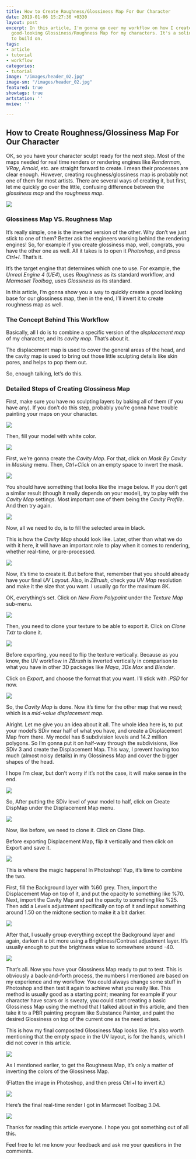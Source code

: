 ```yaml
---
title: How to Create Roughness/Glossiness Map For Our Character
date: 2019-01-06 15:27:36 +0330
layout: post
excerpt: In this article, I'm gonna go over my workflow on how I create a quick but
  good-looking Glossiness/Roughness Map for my characters. It's a solid starting point
  to build on.
tags:
- article
- tutorial
- workflow
categories:
- tutorial
image: "/images/header_02.jpg"
image-sm: "/images/header_02.jpg"
featured: true
showtags: true
artstation: ''
mview: ''

---
```

## How to Create Roughness/Glossiness Map For Our Character

OK, so you have your character sculpt ready for the next step. Most of the maps needed for real time renders or rendering engines like _Renderman_, _VRay_, _Arnold_, etc. are straight forward to create. I mean their processes are clear enough. However, creating roughness/glossiness map is probably not one of them for most artists. There are several ways of creating it, but first, let me quickly go over the little, confusing difference between the _glossiness map_ and the _roughness map_.

![](/images/01_head_sculpt.jpg)

### Glossiness Map VS. Roughness Map

It’s really simple, one is the inverted version of the other. Why don’t we just stick to one of them? Better ask the engineers working behind the rendering engines! So, for example if you create glossiness map, well, congrats, you have the other one as well. All it takes is to open it _Photoshop_, and press _Ctrl+I_. That’s it.

It’s the target engine that determines which one to use. For example, the _Unreal Engine 4_ (_UE4_), uses _Roughness_ as its standard workflow, and _Marmoset Toolbag_, uses _Glossiness_ as its standard.

In this article, I’m gonna show you a way to quickly create a good looking base for our glossiness map, then in the end, I’ll invert it to create roughness map as well.

### The Concept Behind This Workflow

Basically, all I do is to combine a specific version of the _displacement map_ of my character, and its _cavity map_. That’s about it.

The displacement map is used to cover the general areas of the head, and the cavity map is used to bring out those little sculpting details like skin pores, and helps to pop them out.

So, enough talking, let’s do this.

### Detailed Steps of Creating Glossiness Map

First, make sure you have no sculpting layers by baking all of them (if you have any). If you don’t do this step, probably you’re gonna have trouble painting your maps on your character.

![](/images/02_baking_layers.jpg)

Then, fill your model with white color.

![](/images/03_fill_color.jpg)

First, we’re gonna create the _Cavity Map_. For that, click on _Mask By Cavity_ in _Masking_ menu. Then, _Ctrl+Click_ on an empty space to invert the mask.

![](/images/04_mask_by_cavity.jpg)

You should have something that looks like the image below. If you don’t get a similar result (though it really depends on your model), try to play with the _Cavity Map_ settings. Most important one of them being the _Cavity Profile_. And then try again.

![](/images/05_head_masked.jpg)

Now, all we need to do, is to fill the selected area in black.

This is how the _Cavity Map_ should look like. Later, other than what we do with it here, it will have an important role to play when it comes to rendering, whether real-time, or pre-processed.

![](/images/06_cavity_map.jpg)

Now, it’s time to create it. But before that, remember that you should already have your final _UV Layout_. Also, in _ZBrush_, check you _UV Map_ resolution and make it the size that you want. I usually go for the maximum 8K.

OK, everything’s set. Click on _New From Polypaint_ under the _Texture Map_ sub-menu.

![](/images/07_creating_texture.jpg)

Then, you need to clone your texture to be able to export it. Click on _Clone Txtr_ to clone it.

![](/images/08_cloning_texture.jpg)

Before exporting, you need to flip the texture vertically. Because as you know, the UV workflow in _ZBrush_ is inverted vertically in comparison to what you have in other 3D packages like _Maya_, _3Ds Max_ and _Blender_.

Click on _Export_, and choose the format that you want. I’ll stick with ._PSD_ for now.

![](/images/09_exporting_texture.jpg)

So, the _Cavity Map_ is done. Now it’s time for the other map that we need; which is a _mid-value displacement map_.

Alright. Let me give you an idea about it all. The whole idea here is, to put your model’s SDiv near half of what you have, and create a Displacement Map from there. My model has 6 subdivision levels and 14.2 million polygons. So I’m gonna put it on half-way through the subdivisions, like SDiv 3 and create the Displacement Map. This way, I prevent having too much (almost noisy details) in my Glossiness Map and cover the bigger shapes of the head.

I hope I’m clear, but don’t worry if it’s not the case, it will make sense in the end.

![](/images/10_subdivision_level.jpg)

So, After putting the SDiv level of your model to half, click on Create DispMap under the Displacement Map menu.

![](/images/11_creating_disp_map.jpg)

Now, like before, we need to clone it. Click on Clone Disp.

Before exporting Displacement Map, flip it vertically and then click on Export and save it.

![](/images/12_exporting_disp_map.jpg)

This is where the magic happens! In Photoshop! Yup, it’s time to combine the two.

First, fill the Background layer with %60 grey. Then, import the Displacement Map on top of it, and put the opacity to something like %70. Next, import the Cavity Map and put the opacity to something like %25. Then add a Levels adjustment specifically on top of it and input something around 1.50 on the midtone section to make it a bit darker.

![](/images/13_photoshop_composite.jpg)

After that, I usually group everything except the Background layer and again, darken it a bit more using a Brightness/Contrast adjustment layer. It’s usually enough to put the brightness value to somewhere around -40.

![](/images/14_photoshop_adjustment_layer.jpg)

That’s all. Now you have your Glossiness Map ready to put to test. This is obviously a back-and-forth process, the numbers I mentioned are based on my experience and my workflow. You could always change some stuff in Photoshop and then test it again to achieve what you really like. This method is usually good as a starting point; meaning for example if your character have scars or is sweaty, you could start creating a basic Glossiness Map using the method that I talked about in this article, and then take it to a PBR painting program like Substance Painter, and paint the desired Glossiness on top of the current one as the need arises.

This is how my final composited Glossiness Map looks like. It's also worth mentioning that the empty space in the UV layout, is for the hands, which I did not cover in this article.

![](/images/15_glossiness_map.jpg)

As I mentioned earlier, to get the Roughness Map, it’s only a matter of inverting the colors of the Glossiness Map.

(Flatten the image in Photoshop, and then press Ctrl+I to invert it.)

![](/images/16_roughness_map.jpg)

Here’s the final real-time render I got in Marmoset Toolbag 3.04.

![](/images/17_head_final_render.jpg)

Thanks for reading this article everyone. I hope you got something out of all this.

Feel free to let me know your feedback and ask me your questions in the comments.